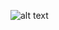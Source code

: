 ![alt text](https://github.com/adam-p/markdown-here/raw/master/stepper.gif "Screen recording of the widget")